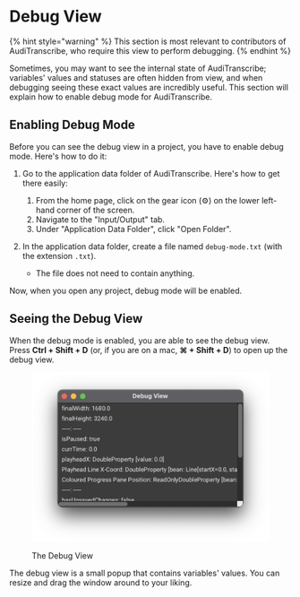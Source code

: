 # Debug View

{% hint style="warning" %}
This section is most relevant to contributors of AudiTranscribe, who require this view to perform debugging.
{% endhint %}

Sometimes, you may want to see the internal state of AudiTranscribe; variables' values and statuses are often hidden
from view, and when debugging seeing these exact values are incredibly useful. This section will explain how to enable
debug mode for AudiTranscribe.

## Enabling Debug Mode

Before you can see the debug view in a project, you have to enable debug mode. Here's how to do it:

1. Go to the application data folder of AudiTranscribe. Here's how to get there easily:
    1. From the home page, click on the gear icon (⚙️) on the lower left-hand corner of
       the screen.
    2. Navigate to the "Input/Output" tab.
    3. Under "Application Data Folder", click "Open Folder".

2. In the application data folder, create a file named `debug-mode.txt` (with the extension `.txt`).
    * The file does not need to contain anything.

Now, when you open any project, debug mode will be enabled.

## Seeing the Debug View

When the debug mode is enabled, you are able to see the debug view. Press **Ctrl + Shift + D** (or, if you are on a mac,
**⌘ + Shift + D**) to open up the debug view.

<figure><img src="img/debug-view/debug-view.png" alt="Debug View"><figcaption><p>The Debug View</p></figcaption></figure>

The debug view is a small popup that contains variables' values. You can resize and drag the window around to your
liking.
